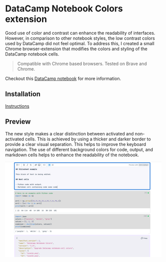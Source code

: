 # DataCamp Notebook Colors extension

Good use of color and contrast can enhance the readability of interfaces. However, in comparison to other notebook styles, the low contrast colors used by DataCamp did not feel optimal. To address this, I created a small Chrome browser-extension that modifies the colors and styling of the DataCamp notebook cells.

> Compatible with Chrome based browsers. Tested on Brave and Chrome.

Checkout this [DataCamp notebook](https://app.datacamp.com/workspace/w/5b0ad017-201c-490c-b40e-5169e02cad9e) for more information.

## Installation

[Instructions](/datacamp-color-extension/README.md)

## Preview

The new style makes a clear distinction between activated and non-activated cells. This is achieved by using a thicker and darker border to provide a clear visual separation. This helps to improve the keyboard navigation. The use of different background colors for code, output, and markdown cells helps to enhance the readability of the notebook.

![Screenshot](/screenshot.png)
